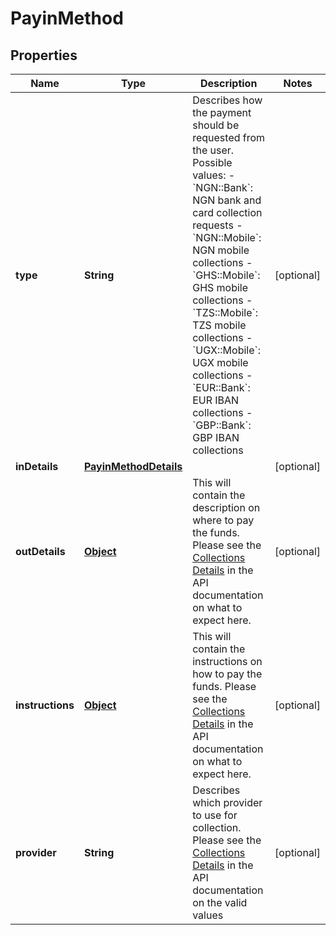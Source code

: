 

# PayinMethod

## Properties

Name | Type | Description | Notes
------------ | ------------- | ------------- | -------------
**type** | **String** | Describes how the payment should be requested from the user.  Possible values: - &#x60;NGN::Bank&#x60;: NGN bank and card collection requests - &#x60;NGN::Mobile&#x60;: NGN mobile collections - &#x60;GHS::Mobile&#x60;: GHS mobile collections - &#x60;TZS::Mobile&#x60;: TZS mobile collections - &#x60;UGX::Mobile&#x60;: UGX mobile collections - &#x60;EUR::Bank&#x60;: EUR IBAN collections - &#x60;GBP::Bank&#x60;: GBP IBAN collections  |  [optional]
**inDetails** | [**PayinMethodDetails**](PayinMethodDetails.md) |  |  [optional]
**outDetails** | [**Object**](.md) | This will contain the description on where to pay the funds. Please see the [Collections Details](https://docs.transferzero.com/docs/collection-details) in the API documentation on what to expect here. |  [optional]
**instructions** | [**Object**](.md) | This will contain the instructions on how to pay the funds. Please see the [Collections Details](https://docs.transferzero.com/docs/collection-details) in the API documentation on what to expect here. |  [optional]
**provider** | **String** | Describes which provider to use for collection. Please see the [Collections Details](https://docs.transferzero.com/docs/collection-details) in the API documentation on the valid values |  [optional]



